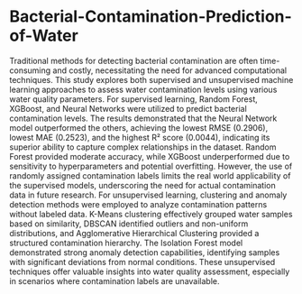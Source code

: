 # Bacterial-Contamination-Prediction-of-Water
Traditional methods for detecting bacterial contamination are often time-consuming and costly,  necessitating the need for advanced computational techniques. This study explores both supervised  and unsupervised machine learning approaches to assess water contamination levels using various  water quality parameters. 
For supervised learning, Random Forest, XGBoost, and Neural Networks were utilized to predict 
bacterial contamination levels. The results demonstrated that the Neural Network model outperformed 
the others, achieving the lowest RMSE (0.2906), lowest MAE (0.2523), and the highest R² score 
(0.0044), indicating its superior ability to capture complex relationships in the dataset. Random Forest 
provided moderate accuracy, while XGBoost underperformed due to sensitivity to hyperparameters 
and potential overfitting. However, the use of randomly assigned contamination labels limits the real
world applicability of the supervised models, underscoring the need for actual contamination data in 
future research. 
For unsupervised learning, clustering and anomaly detection methods were employed to analyze 
contamination patterns without labeled data. K-Means clustering effectively grouped water samples 
based on similarity, DBSCAN identified outliers and non-uniform distributions, and Agglomerative 
Hierarchical Clustering provided a structured contamination hierarchy. The Isolation Forest model 
demonstrated strong anomaly detection capabilities, identifying samples with significant deviations 
from normal conditions. These unsupervised techniques offer valuable insights into water quality 
assessment, especially in scenarios where contamination labels are unavailable.
